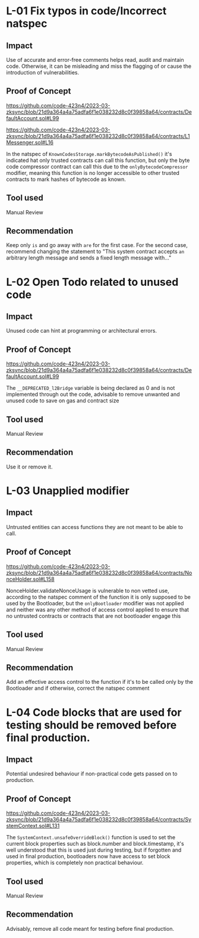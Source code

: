 # L-01 Fix typos in code/Incorrect natspec

## Impact

Use of accurate and error-free comments helps read, audit and maintain code. Otherwise, it can be misleading and miss the flagging of or cause the introduction of vulnerabilities.

## Proof of Concept

https://github.com/code-423n4/2023-03-zksync/blob/21d9a364a4a75adfa6f1e038232d8c0f39858a64/contracts/DefaultAccount.sol#L99

https://github.com/code-423n4/2023-03-zksync/blob/21d9a364a4a75adfa6f1e038232d8c0f39858a64/contracts/L1Messenger.sol#L16

In the natspec of  `KnownCodesStorage.markBytecodeAsPublished()` it's indicated hat only trusted contracts can call this function, but only the byte code compressor contract can call this due to the `onlyBytecodeCompressor` modifier, meaning this  function is no longer accessible to other trusted contracts to mark hashes of bytecode as known.

## Tool used

Manual Review

## Recommendation

Keep only `is` and go away with `are` for the first case.
For the second case, recommend changing the statement to "This system contract accepts `an` arbitrary length message and sends a fixed length message with..."

# L-02 Open Todo related to unused code

## Impact

Unused code can hint at programming or architectural errors.

## Proof of Concept

https://github.com/code-423n4/2023-03-zksync/blob/21d9a364a4a75adfa6f1e038232d8c0f39858a64/contracts/DefaultAccount.sol#L99

The `__DEPRECATED_l2Bridge` variable is being declared as 0 and is not implemented through out the code, advisable to remove unwanted and unused code to save on gas and contract size


## Tool used

Manual Review

## Recommendation

Use it or remove it.

# L-03 Unapplied modifier

## Impact

Untrusted entities can access functions they are not meant to be able to call.

## Proof of Concept

https://github.com/code-423n4/2023-03-zksync/blob/21d9a364a4a75adfa6f1e038232d8c0f39858a64/contracts/NonceHolder.sol#L158

NonceHolder.validateNonceUsage is vulnerable to non vetted use, according to the natspec comment of the function it is only supposed to be used by the Bootloader, but the `onlyBootloader` modifier was not applied and neither was any other method of access control applied to ensure that no untrusted contracts or contracts that are not bootloader engage this

## Tool used

Manual Review

## Recommendation

Add an effective access control to the function if it's to be called only by the Bootloader and if otherwise, correct the natspec comment

# L-04 Code blocks that are used for testing should be removed before final production. 

## Impact

Potential undesired behaviour if non-practical code gets passed on to production.

## Proof of Concept

https://github.com/code-423n4/2023-03-zksync/blob/21d9a364a4a75adfa6f1e038232d8c0f39858a64/contracts/SystemContext.sol#L131

The `SystemContext.unsafeOverrideBlock()` function is used to set the current block properties such as block.number and block.timestamp, it's well understood that this is used just during testing, but if forgotten and used in final production, bootloaders now have access to set block properties, which is completely non practical behaviour.


## Tool used

Manual Review

## Recommendation

Advisably, remove all code meant for testing before final production.